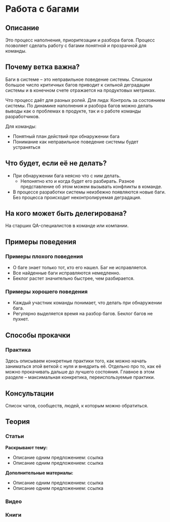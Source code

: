 # Работа с багами
## Описание
Это процесс наполнения, приоритезации и разбора багов. Процесс позволяет сделать работу с багами понятной и прозрачной для команды.

## Почему ветка важна?
Баги в системе – это неправильное поведение системы. Слишком большое число критичных багов приводит к сильной деградации системы и в конечном счете отражается на продуктовых метриках.

Что процесс даёт для разных ролей.
Для лида:
Контроль за состоянием системы. По динамике наполнения и разбора багов можно делать выводы как о проблемах в продукте, так и о работе команды разработчиков.

Для команды:
- Понятный план действий при обнаружении бага
- Понимание как неправильное поведение системы будет устраняться


## Что будет, если её не делать?
- При обнаружении бага неясно что с ним делать.
  - Непонятно кто и когда будет его разбирать. Разное представление об этом можем вызывать конфликты в команде.
- В процессе разработки системы неизбежно появляются новые баги. Без процесса происходит неконтролируемая деградация.

## На кого может быть делегирована?
На старших QA-специалистов в команде или компании.

## Примеры поведения
### Примеры плохого поведения
- О баге знает только тот, кто его нашел. Баг не исправляется.
- Все найденные баги исправляются немедленно.
- Беклог растет значительно быстрее, чем разбирается.

### Примеры хорошего поведения
- Каждый участник команды понимает, что делать при обнаружении бага.
- Регулярно выделяется время на разбор багов. Беклог багов не пухнет.

## Способы прокачки
### Практика
Здесь описываем конкретные практики того, как можно начать заниматься этой веткой с нуля и внедрить её. Отдельно про то, как её можно прокачивать дальше до лучшего состояния. Главное в этом разделе – максимальная конкретика, переиспользуемые практики.

## Консультации
Список чатов, сообществ, людей, к которым можно обратиться.

## Теория
### Статьи
**Раскрывают тему:**
- Описание одним предложением: ссылка
- Описание одним предложением: ссылка

**Дополнительные материалы:**
- Описание одним предложением: ссылка
- Описание одним предложением: ссылка

### Видео

### Книги
